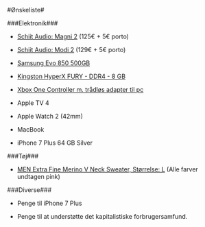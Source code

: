 #Ønskeliste#

###Elektronik###

*	[Schiit Audio: Magni 2](https://goo.gl/mFnJ42) (125€ + 5€ porto)

*	[Schiit Audio: Modi 2](https://goo.gl/eCxAy4) (129€ + 5€ porto)

*	[Samsung Evo 850 500GB](https://goo.gl/hjiUKg)

*	[Kingston HyperX FURY - DDR4 - 8 GB](https://goo.gl/yaQiCn)

*	[Xbox One Controller m. trådløs adapter til pc](https://goo.gl/ybdTVE)

*	Apple TV 4

*	Apple Watch 2 (42mm)

*	MacBook

*	iPhone 7 Plus 64 GB Silver

###Tøj###

*	[MEN Extra Fine Merino V Neck Sweater, Størrelse: L](https://goo.gl/VMyNeP) (Alle farver undtagen pink)

###Diverse###

*	Penge til iPhone 7 Plus

*	Penge til at understøtte det kapitalistiske forbrugersamfund.